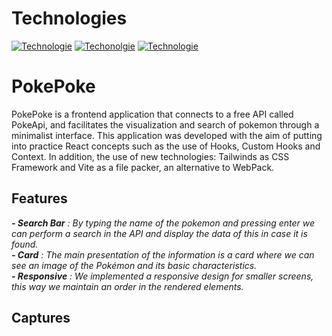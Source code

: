 # Technologies
[![Technologie](https://img.shields.io/badge/%40%2017.0.2%20-React-blue)](https://es.reactjs.org/)
[![Techonolgie](https://img.shields.io/badge/%40%202.7.2%20-Vite-orange)](https://vitejs.dev/)
[![Technologie](https://img.shields.io/badge/%40%203.0.21%20-Tailwinds-blue)](https://tailwindcss.com/)
# PokePoke
PokePoke is a frontend application that connects to a free API called PokeApi, and facilitates the visualization and search of pokemon through a minimalist interface. 
This application was developed with the aim of putting into practice React concepts such as the use of Hooks, Custom Hooks and Context. In addition, the use of new technologies: Tailwinds as CSS Framework and Vite as a file packer, an alternative to WebPack.

## Features
***- Search Bar*** *: By typing the name of the pokemon and pressing enter we can perform a search in the API and display the data of this in case it is found.*  
***- Card*** *: The main presentation of the information is a card where we can see an image of the Pokémon and its basic characteristics.*  
***- Responsive*** *: We implemented a responsive design for smaller screens, this way we maintain an order in the rendered elements.*


## Captures
